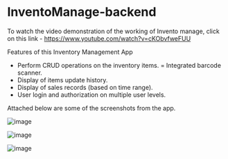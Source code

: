 # InventoManage-backend

To watch the video demonstration of the working of Invento manage, click on this link - https://www.youtube.com/watch?v=cKObvfweFUU

Features of this Inventory Management App

- Perform CRUD operations on the inventory items.
= Integrated barcode scanner.
- Display of items update history.
- Display of sales records (based on time range).
- User login and authorization on multiple user levels.

Attached below are some of the screenshots from the app.

![image](https://user-images.githubusercontent.com/56232533/126057437-119a0283-15ee-4284-b478-469b37c5bf3c.png)

![image](https://user-images.githubusercontent.com/56232533/126057458-b5074789-f4ad-4770-b95d-1b03b7f8aa99.png)

![image](https://user-images.githubusercontent.com/56232533/126057467-47ed4be3-aae1-4ad3-ab22-7fe081e42196.png)

